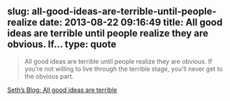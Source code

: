 slug: all-good-ideas-are-terrible-until-people-realize
date: 2013-08-22 09:16:49
title: All good ideas are terrible until people realize they are obvious. If...
type: quote
---

> All good ideas are terrible until people realize they are obvious. If you’re not willing to live through the terrible stage, you’ll never get to the obvious part.

[Seth’s Blog: All good ideas are terrible](http://sethgodin.typepad.com/seths_blog/2013/08/all-good-ideas-are-terrible.html)
